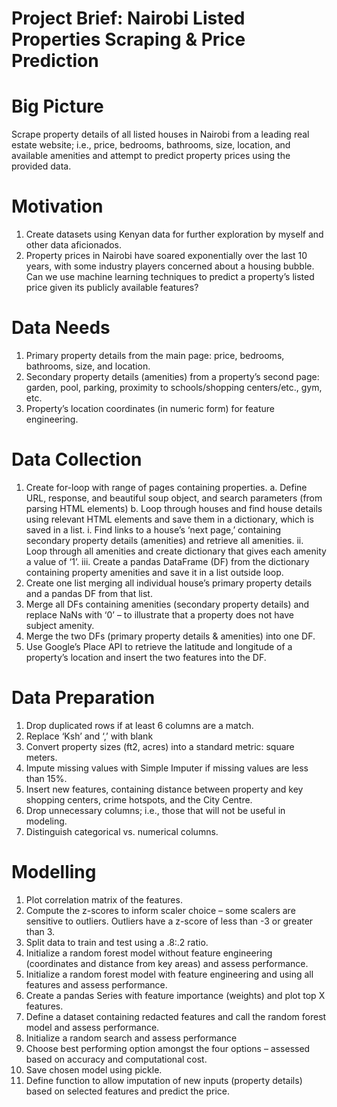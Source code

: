 # Project Brief: Nairobi Listed Properties Scraping & Price Prediction

# Big Picture
Scrape property details of all listed houses in Nairobi from a leading real estate website; i.e., price, bedrooms, bathrooms, size, location, and available amenities and attempt to predict property prices using the provided data. 

# Motivation
1.	Create datasets using Kenyan data for further exploration by myself and other data aficionados. 
2.	Property prices in Nairobi have soared exponentially over the last 10 years, with some industry players concerned about a housing bubble. Can we use machine learning techniques to predict a property’s listed price given its publicly available features?

# Data Needs
1.	Primary property details from the main page: price, bedrooms, bathrooms, size, and location. 
2.	Secondary property details (amenities) from a property’s second page: garden, pool, parking, proximity to schools/shopping centers/etc., gym, etc. 
3.	Property’s location coordinates (in numeric form) for feature engineering. 

# Data Collection
1.	Create for-loop with range of pages containing properties.
	a.	Define URL, response, and beautiful soup object, and search parameters (from parsing HTML elements) 
	b.	Loop through houses and find house details using relevant HTML elements and save them in a dictionary, which is saved in a list. 
		i.	Find links to a house’s ‘next page,’ containing secondary property details (amenities) and retrieve all amenities.
		ii.	Loop through all amenities and create dictionary that gives each amenity a value of ‘1’.
		iii.	Create a pandas DataFrame (DF) from the dictionary containing property amenities and save it in a list outside loop.
2.	Create one list merging all individual house’s primary property details and a pandas DF from that list.
3.	Merge all DFs containing amenities (secondary property details) and replace NaNs with ‘0’ – to illustrate that a property does not have subject amenity.
4.	Merge the two DFs (primary property details & amenities) into one DF.
5.	Use Google’s Place API to retrieve the latitude and longitude of a property’s location and insert the two features into the DF.

# Data Preparation
1.	Drop duplicated rows if at least 6 columns are a match.
2.	Replace ‘Ksh’ and ‘,’ with blank
3.	Convert property sizes (ft2, acres) into a standard metric: square meters.
4.	Impute missing values with Simple Imputer if missing values are less than 15%.
5.	Insert new features, containing distance between property and key shopping centers, crime hotspots, and the City Centre.
6.	Drop unnecessary columns; i.e., those that will not be useful in modeling. 
7.	Distinguish categorical vs. numerical columns. 

# Modelling
1.	Plot correlation matrix of the features. 
2.	Compute the z-scores to inform scaler choice – some scalers are sensitive to outliers. Outliers have a z-score of less than -3 or greater than 3. 
3.	Split data to train and test using a .8:.2 ratio.
4.	Initialize a random forest model without feature engineering (coordinates and distance from key areas) and assess performance.
5.	Initialize a random forest model with feature engineering and using all features and assess performance.
6.	Create a pandas Series with feature importance (weights) and plot top X features.
7.	Define a dataset containing redacted features and call the random forest model and assess performance. 
8.	Initialize a random search and assess performance
9.	Choose best performing option amongst the four options – assessed based on accuracy and computational cost. 
10.	Save chosen model using pickle.
11.	Define function to allow imputation of new inputs (property details) based on selected features and predict the price. 

